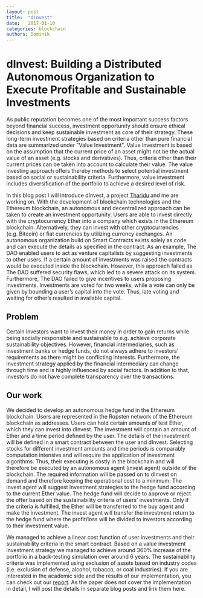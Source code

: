 ```yaml
---
layout: post
title:  "dinvest"
date:   2017-01-10
categories: blockchain
authors: Dominik
---
```

# dInvest: Building a Distributed Autonomous Organization to Execute Profitable and Sustainable Investments
As public reputation becomes one of the most important success factors beyond financial success, investment opportunity should ensure ethical decisions and keep sustainable investment as core of their strategy. These long-term investment strategies based on criteria other than pure financial data are summarized under "Value Investment". Value investment is based on the assumption that the current price of an asset might not be the actual value of an asset (e.g. stocks and derivatives). Thus, criteria other than their current prices can be taken into account to calculate their value. The value investing approach offers thereby methods to select potential investment based on social or sustainability criteria. Furthermore, value investment includes diversification of the portfolio to achieve a desired level of risk.

In this blog post I will introduce dInvest, a project [Tharidu](https://se.linkedin.com/in/tharidu-fernando) and me are working on. With the development of blockchain technologies and the Ethereum blockchain, an autonomous and decentralized approach can be taken to create an investment opportunity. Users are able to invest directly with the cryptocurrency Ether into a company which exists in the Ethereum blockchain. Alternatively, they can invest with other cryptocurrencies (e.g. Bitcoin) or fiat currencies by utilizing currency exchanges. An autonomous organization build on Smart Contracts exists solely as code and can execute the details as specified in the contract. As an example, The DAO enabled users to act as venture capitalists by suggesting investments to other users. If a certain amount of investments was raised the contracts would be executed inside the blockchain. However, this approach failed as The DAO suffered security flaws, which led to a severe attack on its system. Furthermore, The DAO failed to give incentives to users proposing investments. Investments are voted for two weeks, while a vote can only be given by bounding a user’s capital into the vote. Thus, late voting and waiting for other’s resulted in available capital.


## Problem
Certain investors want to invest their money in order to gain returns while being socially responsible and sustainable to e.g. achieve corporate sustainability objectives. However, financial intermediaries, such as investment banks or hedge funds, do not always adhere to investors’ requirements as there might be conflicting interests. Furthermore, the investment strategy applied by the financial intermediary can change through time and is highly influenced by social factors. In addition to that, investors do not have complete transparency over the transactions.

## Our work
We decided to develop an autonomous hedge fund in the Ethereum blockchain. Users are represented in the Ropsten network of the Ethereum blockchain as addresses. Users can hold certain amounts of test Ether, which they can invest into dInvest. The investment will contain an amount of Ether and a time period defined by the user. The details of the investment will be defined in a smart contract between the user and dInvest. Selecting stocks for different investment amounts and time periods is comparably computation intensive and will require the application of investment algorithms. Thus, their executing is costly in the blockchain and will therefore be executed by an autonomous agent (invest agent) outside of the blockchain. The required information will be passed on to dInvest on demand and therefore keeping the operational cost to a minimum.
The invest agent will suggest investment strategies to the hedge fund according to the current Ether value. The hedge fund will decide to approve or reject the offer based on the sustainability criteria of users’ investments. Only if the criteria is fulfilled, the Ether will be transferred to the buy agent and make the investment. The invest agent will transfer the investment return to the hedge fund where the profit/loss will be divided to investors according to their investment value.

We managed to achieve a linear cost function of user investments and their sustainability criteria in the smart contract. Based on a value investment investment strategy we managed to achieve around 360% increase of the portfolio in a back-testing simulation over around 6 years. The sustainability criteria was implemented using exclusion of assets based on industry codes (i.e. exclusion of defense, alcohol, tobacco, or coal industries).
If you are interested in the academic side and the results of our implementation, you can check out our [report](https://goo.gl/T74EGE). As the paper does not cover the implementation in detail, I will post the details in separate blog posts and link them here.
